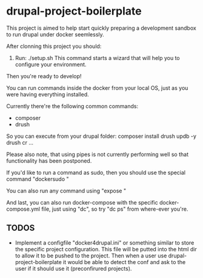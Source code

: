 # drupal-project-boilerplate

This project is aimed to help start quickly preparing a development sandbox to run drupal under docker seemlessly.

After clonning this project you should:

1. Run: ./setup.sh
 This command starts a wizard that will help you to configure your environment.

Then you're ready to develop!

You can run commands inside the docker from your local OS, just as you were having everything installed.

Currently there're the following common commands:
- composer
- drush

So you can execute from your drupal folder:
composer install 
drush updb -y
drush cr
...

Please also note, that using pipes is not currently performing well so that functionality has been postponed.

If you'd like to run a command as sudo, then you should use the special command "dockersudo <my-command>"

You can also run any command using "expose <any-command>"

And last, you can also run docker-compose with the specific docker-compose.yml file, just using "dc", so try "dc ps" from where-ever you're. 

## TODOS
- Implement a configfile "docker4drupal.ini" or something similar to store the specific project configuration. This file will be putted into the html dir to allow it to be pushed to the project. Then when a user use drupal-project-boilerplate it would be able to detect the conf and ask to the user if it should use it (preconfirured projects).

